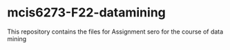 # mcis6273-F22-datamining

This repository contains the files for Assignment sero for the course of data mining 
